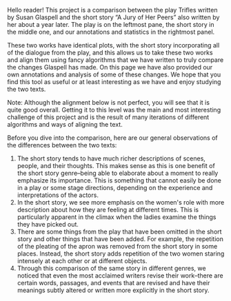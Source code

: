 Hello reader! This project is a comparison between the play Trifles written by Susan Glaspell and the short story “A Jury of Her Peers” also written by her about a year later. The play is on the leftmost pane, the short story in the middle one, and our annotations and statistics in the rightmost panel.

These two works have identical plots, with the short story incorporating all of the dialogue from the play, and this allows us to take these two works and align them using fancy algorithms that we have written to truly compare the changes Glaspell has made. On this page we have also provided our own annotations and analysis of some of these changes. We hope that you find this tool as useful or at least interesting as we have and enjoy studying the two texts.

Note: Although the alignment below is not perfect, you will see that it is quite good overall. Getting it to this level was the main and most interesting challenge of this project and is the result of many iterations of different algorithms and ways of aligning the text.

Before you dive into the comparison, here are our general observations of the differences between the two texts:

1. The short story tends to have much richer descriptions of scenes, people, and their thoughts. This makes sense as this is one benefit of the short story genre–being able to elaborate about a moment to really emphasize its importance. This is something that cannot easily be done in a play or some stage directions, depending on the experience and interpretations of the actors.
2. In the short story, we see more emphasis on the women's role with more description about how they are feeling at different times. This is particularly apparent in the climax when the ladies examine the things they have picked out.
3. There are some things from the play that have been omitted in the short story and other things that have been added. For example, the repetition of the pleating of the apron was removed from the short story in some places. Instead, the short story adds repetition of the two women staring intensely at each other or at different objects. 
4. Through this comparison of the same story in different genres, we noticed that even the most acclaimed writers revise their work–there are certain words, passages, and events that are revised and have their meanings subtly altered or written more explicitly in the short story.
